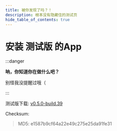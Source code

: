 ```yaml
---
title: 被你发现了吗？！
description: 根本没有隐藏住的测试页
hide_table_of_contents: true
---
```


# 安装 **测试版** 的App

:::danger

**呐，你知道你在做什么吧？**

别怪我没提醒过哦（

:::

测试版下载: [v0.5.0-build.39](https://app-dist-1307054264.file.myqcloud.com/artifacts/prescore-app/39/artifacts/release-build-39.apk)

Checksum:

> MD5: e1587b9cf64a22e49c275e25da91fe31